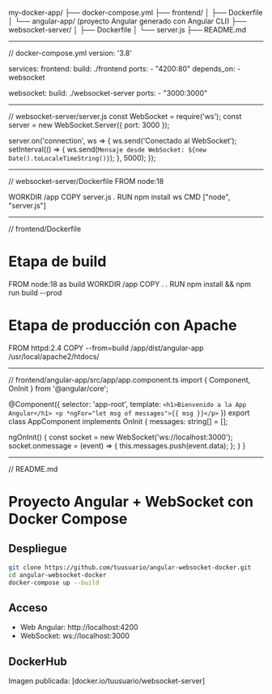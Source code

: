my-docker-app/
├── docker-compose.yml
├── frontend/
│   ├── Dockerfile
│   └── angular-app/ (proyecto Angular generado con Angular CLI)
├── websocket-server/
│   ├── Dockerfile
│   └── server.js
├── README.md

---

// docker-compose.yml
version: '3.8'

services:
  frontend:
    build: ./frontend
    ports:
      - "4200:80"
    depends_on:
      - websocket

  websocket:
    build: ./websocket-server
    ports:
      - "3000:3000"

---

// websocket-server/server.js
const WebSocket = require('ws');
const server = new WebSocket.Server({ port: 3000 });

server.on('connection', ws => {
  ws.send('Conectado al WebSocket');
  setInterval(() => {
    ws.send(`Mensaje desde WebSocket: ${new Date().toLocaleTimeString()}`);
  }, 5000);
});

---

// websocket-server/Dockerfile
FROM node:18

WORKDIR /app
COPY server.js .
RUN npm install ws
CMD ["node", "server.js"]

---

// frontend/Dockerfile
# Etapa de build
FROM node:18 as build
WORKDIR /app
COPY . .
RUN npm install && npm run build --prod

# Etapa de producción con Apache
FROM httpd:2.4
COPY --from=build /app/dist/angular-app /usr/local/apache2/htdocs/

---

// frontend/angular-app/src/app/app.component.ts
import { Component, OnInit } from '@angular/core';

@Component({
  selector: 'app-root',
  template: `
    <h1>Bienvenido a la App Angular</h1>
    <p *ngFor="let msg of messages">{{ msg }}</p>
  `
})
export class AppComponent implements OnInit {
  messages: string[] = [];

  ngOnInit() {
    const socket = new WebSocket('ws://localhost:3000');
    socket.onmessage = (event) => {
      this.messages.push(event.data);
    };
  }
}

---

// README.md
# Proyecto Angular + WebSocket con Docker Compose

## Despliegue

```bash
git clone https://github.com/tuusuario/angular-websocket-docker.git
cd angular-websocket-docker
docker-compose up --build
```

## Acceso

- Web Angular: http://localhost:4200
- WebSocket: ws://localhost:3000

## DockerHub

Imagen publicada: [docker.io/tuusuario/websocket-server]
